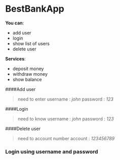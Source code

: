 # BestBankApp
**You can**:

- add user
- login
- show list of users
- delete user


**Services**:

- deposit money
- withdraw money
- show balance


####Add user
> need to enter
> username : *john*
> password : *123*

####Login
> need to know
> username : *john*
> password : *123*

####Delete user
> need to account number
> account : *123456789*


### Login using username and password

